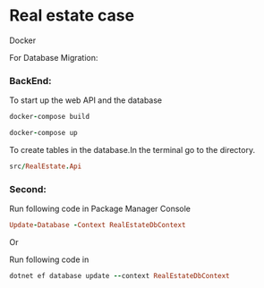 # Real estate case

Docker

For Database Migration:
  ### BackEnd:
   To start up the web API and the database
   
   ```ruby
   docker-compose build
   ```
   ```ruby
   docker-compose up
   ``` 
  
  To create tables in the database.In the terminal go to the directory.
  ```ruby
  src/RealEstate.Api
  ```   
  
  ### Second:
  Run following code in Package Manager Console
  ```ruby
  Update-Database -Context RealEstateDbContext
  ```
  Or 

  Run following code in 
  ```ruby
  dotnet ef database update --context RealEstateDbContext
  ```

